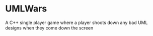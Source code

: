# UMLWars
A C++ single player game where a player shoots down any bad UML designs when they come down the screen
